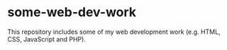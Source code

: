 some-web-dev-work
=========
This repository includes some of my web development work (e.g. HTML, CSS, JavaScript and PHP).
